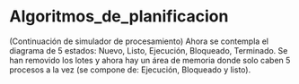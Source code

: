 # Algoritmos_de_planificacion
 (Continuación de simulador de procesamiento) Ahora se contempla el diagrama de 5 estados: Nuevo, Listo, Ejecución, Bloqueado, Terminado. Se han removido los lotes y ahora hay un área de memoria donde solo caben 5 procesos a la vez (se compone de: Ejecución, Bloqueado y listo).
